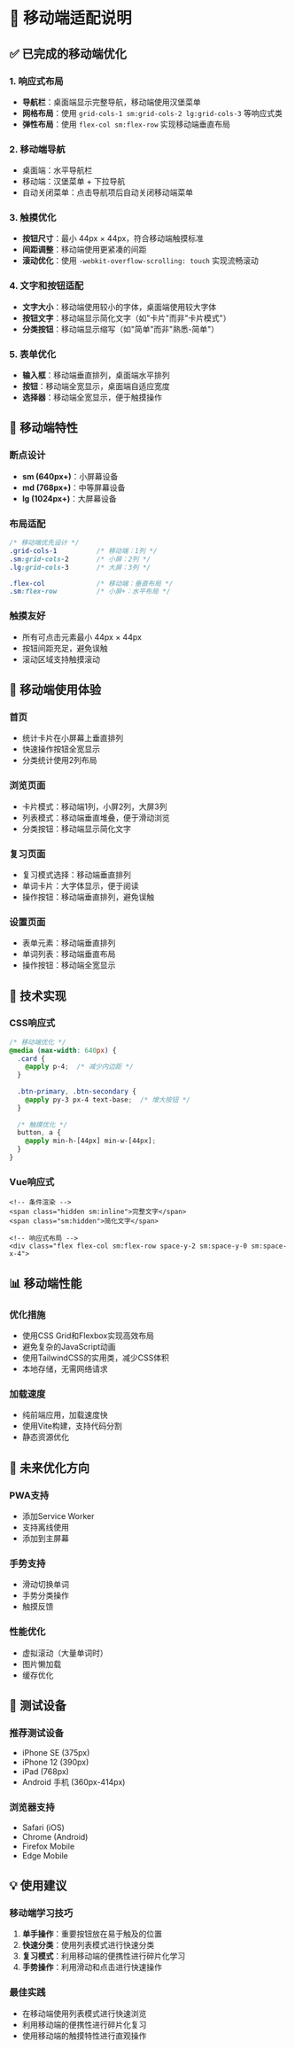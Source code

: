 # 📱 移动端适配说明

## ✅ 已完成的移动端优化

### 1. 响应式布局
- **导航栏**：桌面端显示完整导航，移动端使用汉堡菜单
- **网格布局**：使用 `grid-cols-1 sm:grid-cols-2 lg:grid-cols-3` 等响应式类
- **弹性布局**：使用 `flex-col sm:flex-row` 实现移动端垂直布局

### 2. 移动端导航
- 桌面端：水平导航栏
- 移动端：汉堡菜单 + 下拉导航
- 自动关闭菜单：点击导航项后自动关闭移动端菜单

### 3. 触摸优化
- **按钮尺寸**：最小 44px × 44px，符合移动端触摸标准
- **间距调整**：移动端使用更紧凑的间距
- **滚动优化**：使用 `-webkit-overflow-scrolling: touch` 实现流畅滚动

### 4. 文字和按钮适配
- **文字大小**：移动端使用较小的字体，桌面端使用较大字体
- **按钮文字**：移动端显示简化文字（如"卡片"而非"卡片模式"）
- **分类按钮**：移动端显示缩写（如"简单"而非"熟悉-简单"）

### 5. 表单优化
- **输入框**：移动端垂直排列，桌面端水平排列
- **按钮**：移动端全宽显示，桌面端自适应宽度
- **选择器**：移动端全宽显示，便于触摸操作

## 📱 移动端特性

### 断点设计
- **sm (640px+)**：小屏幕设备
- **md (768px+)**：中等屏幕设备  
- **lg (1024px+)**：大屏幕设备

### 布局适配
```css
/* 移动端优先设计 */
.grid-cols-1          /* 移动端：1列 */
.sm:grid-cols-2       /* 小屏：2列 */
.lg:grid-cols-3       /* 大屏：3列 */

.flex-col             /* 移动端：垂直布局 */
.sm:flex-row          /* 小屏+：水平布局 */
```

### 触摸友好
- 所有可点击元素最小 44px × 44px
- 按钮间距充足，避免误触
- 滚动区域支持触摸滚动

## 🎯 移动端使用体验

### 首页
- 统计卡片在小屏幕上垂直排列
- 快速操作按钮全宽显示
- 分类统计使用2列布局

### 浏览页面
- 卡片模式：移动端1列，小屏2列，大屏3列
- 列表模式：移动端垂直堆叠，便于滑动浏览
- 分类按钮：移动端显示简化文字

### 复习页面
- 复习模式选择：移动端垂直排列
- 单词卡片：大字体显示，便于阅读
- 操作按钮：移动端垂直排列，避免误触

### 设置页面
- 表单元素：移动端垂直排列
- 单词列表：移动端垂直布局
- 操作按钮：移动端全宽显示

## 🔧 技术实现

### CSS响应式
```css
/* 移动端优化 */
@media (max-width: 640px) {
  .card {
    @apply p-4;  /* 减少内边距 */
  }
  
  .btn-primary, .btn-secondary {
    @apply py-3 px-4 text-base;  /* 增大按钮 */
  }
  
  /* 触摸优化 */
  button, a {
    @apply min-h-[44px] min-w-[44px];
  }
}
```

### Vue响应式
```vue
<!-- 条件渲染 -->
<span class="hidden sm:inline">完整文字</span>
<span class="sm:hidden">简化文字</span>

<!-- 响应式布局 -->
<div class="flex flex-col sm:flex-row space-y-2 sm:space-y-0 sm:space-x-4">
```

## 📊 移动端性能

### 优化措施
- 使用CSS Grid和Flexbox实现高效布局
- 避免复杂的JavaScript动画
- 使用TailwindCSS的实用类，减少CSS体积
- 本地存储，无需网络请求

### 加载速度
- 纯前端应用，加载速度快
- 使用Vite构建，支持代码分割
- 静态资源优化

## 🚀 未来优化方向

### PWA支持
- 添加Service Worker
- 支持离线使用
- 添加到主屏幕

### 手势支持
- 滑动切换单词
- 手势分类操作
- 触摸反馈

### 性能优化
- 虚拟滚动（大量单词时）
- 图片懒加载
- 缓存优化

## 📱 测试设备

### 推荐测试设备
- iPhone SE (375px)
- iPhone 12 (390px)
- iPad (768px)
- Android 手机 (360px-414px)

### 浏览器支持
- Safari (iOS)
- Chrome (Android)
- Firefox Mobile
- Edge Mobile

## 💡 使用建议

### 移动端学习技巧
1. **单手操作**：重要按钮放在易于触及的位置
2. **快速分类**：使用列表模式进行快速分类
3. **复习模式**：利用移动端的便携性进行碎片化学习
4. **手势操作**：利用滑动和点击进行快速操作

### 最佳实践
- 在移动端使用列表模式进行快速浏览
- 利用移动端的便携性进行碎片化复习
- 使用移动端的触摸特性进行直观操作
